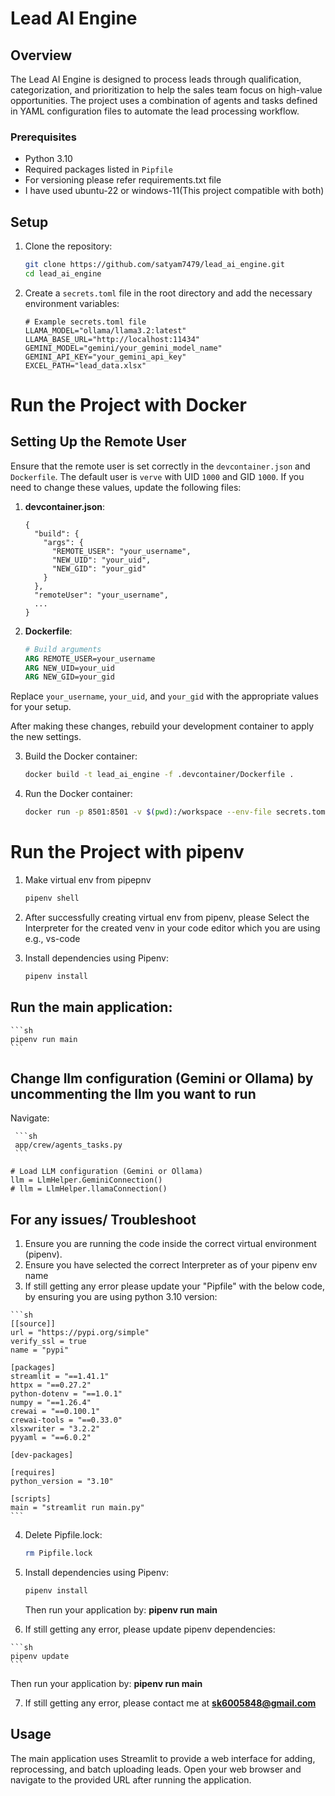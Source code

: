 # Lead AI Engine

## Overview

The Lead AI Engine is designed to process leads through qualification, categorization, and prioritization to help the sales team focus on high-value opportunities. The project uses a combination of agents and tasks defined in YAML configuration files to automate the lead processing workflow.

### Prerequisites

- Python 3.10
- Required packages listed in `Pipfile`
- For versioning please refer requirements.txt file
- I have used ubuntu-22 or windows-11(This project compatible with both)

## Setup

1. Clone the repository:

    ```sh
    git clone https://github.com/satyam7479/lead_ai_engine.git
    cd lead_ai_engine
    ```

2. Create a `secrets.toml` file in the root directory and add the necessary environment variables:

    ```
    # Example secrets.toml file
    LLAMA_MODEL="ollama/llama3.2:latest"
    LLAMA_BASE_URL="http://localhost:11434"
    GEMINI_MODEL="gemini/your_gemini_model_name"
    GEMINI_API_KEY="your_gemini_api_key"
    EXCEL_PATH="lead_data.xlsx"
    ```
# Run the Project with Docker
## Setting Up the Remote User

Ensure that the remote user is set correctly in the `devcontainer.json` and `Dockerfile`. The default user is `verve` with UID `1000` and GID `1000`. If you need to change these values, update the following files:

1. **devcontainer.json**:
    ```jsonc
    {
      "build": {
        "args": {
          "REMOTE_USER": "your_username",
          "NEW_UID": "your_uid",
          "NEW_GID": "your_gid"
        }
      },
      "remoteUser": "your_username",
      ...
    }
    ```

2. **Dockerfile**:
    ```dockerfile
    # Build arguments
    ARG REMOTE_USER=your_username
    ARG NEW_UID=your_uid
    ARG NEW_GID=your_gid
    ```

Replace `your_username`, `your_uid`, and `your_gid` with the appropriate values for your setup.

After making these changes, rebuild your development container to apply the new settings.

3. Build the Docker container:

    ```sh
    docker build -t lead_ai_engine -f .devcontainer/Dockerfile .
    ```

4. Run the Docker container:

    ```sh
    docker run -p 8501:8501 -v $(pwd):/workspace --env-file secrets.toml lead_ai_engine
    ```

# Run the Project with pipenv

1. Make virtual env from pipepnv
   
    ```sh
    pipenv shell
    ```
    
2. After successfully creating virtual env from pipenv, please Select the Interpreter for the created venv in your code editor which you are using e.g., vs-code
   
3. Install dependencies using Pipenv:

    ```sh
    pipenv install
    ```

## Run the main application:

    ```sh
    pipenv run main
    ```
    
## Change llm configuration (Gemini or Ollama) by uncommenting the llm you want to run
Navigate:  

     ```sh
     app/crew/agents_tasks.py
     ```
    
    # Load LLM configuration (Gemini or Ollama)
    llm = LlmHelper.GeminiConnection()
    # llm = LlmHelper.llamaConnection()
    
## For any issues/ Troubleshoot
1.   Ensure you are running the code inside the correct virtual environment (pipenv).
2.   Ensure you have selected the correct Interpreter as of your pipenv env name
3.   If still getting any error please update your "Pipfile" with the below code, by ensuring you are using python 3.10 version:

    ```sh
    [[source]]
    url = "https://pypi.org/simple"
    verify_ssl = true
    name = "pypi"

    [packages]
    streamlit = "==1.41.1"
    httpx = "==0.27.2"
    python-dotenv = "==1.0.1"
    numpy = "==1.26.4"
    crewai = "==0.100.1"
    crewai-tools = "==0.33.0"
    xlsxwriter = "3.2.2"
    pyyaml = "==6.0.2"

    [dev-packages]

    [requires]
    python_version = "3.10"

    [scripts]
    main = "streamlit run main.py"
    ```
    
4.  Delete Pipfile.lock:
   
    ```sh
    rm Pipfile.lock
    ```
    
5. Install dependencies using Pipenv:

    ```sh
    pipenv install
    ```
    Then run your application by: **pipenv run main**
   
6.   If still getting any error, please update pipenv dependencies:

    ```sh
    pipenv update
    ```
   Then run your application by: **pipenv run main**
   
7. If still getting any error, please contact me at **sk6005848@gmail.com**

## Usage
The main application uses Streamlit to provide a web interface for adding, reprocessing, and batch uploading leads. Open your web browser and navigate to the provided URL after running the application.
